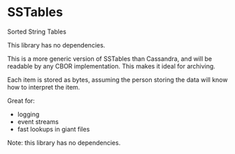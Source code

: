 # SSTables

Sorted String Tables

This library has no dependencies.

This is a more generic version of SSTables than Cassandra, and will be readable by any CBOR implementation. This makes it ideal for archiving.

Each item is stored as bytes, assuming the person storing the data will know how to interpret the item.

Great for:

- logging
- event streams
- fast lookups in giant files

Note: this library has no dependencies.
